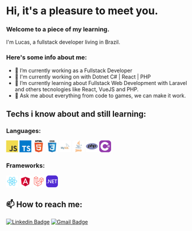<!--
**Lucas-GES/Lucas-GES** is a ✨ _special_ ✨ repository because its `README.md` (this file) appears on your GitHub profile.

Here are some ideas to get you started: -->
# Hi, it's a pleasure to meet you.

### Welcome to a piece of my learning.
I'm Lucas, a fullstack developer living in Brazil.

### Here's some info about me:
- 🔭 I’m currently working as a Fullstack Developer
- 📌 I'm currently working on with Dotnet C# | React | PHP
- 🌱 I’m currently learning about Fullstack Web Development with Laravel and others tecnologies like React, VueJS and PHP.
- 💬 Ask me about everything from code to games, we can make it work.

## Techs i know about and still learning:

### Languages:
<code><img height="32" src="https://raw.githubusercontent.com/github/explore/80688e429a7d4ef2fca1e82350fe8e3517d3494d/topics/javascript/javascript.png" alt="Javascript"/></code>
<code><img height="32" src="https://raw.githubusercontent.com/github/explore/80688e429a7d4ef2fca1e82350fe8e3517d3494d/topics/typescript/typescript.png" alt="Typescript"/></code>
<code><img height="32" src="https://raw.githubusercontent.com/github/explore/80688e429a7d4ef2fca1e82350fe8e3517d3494d/topics/html/html.png" alt="HTML5"/></code>
<code><img height="32" src="https://raw.githubusercontent.com/github/explore/80688e429a7d4ef2fca1e82350fe8e3517d3494d/topics/css/css.png" alt="CSS"/></code>
<code><img height="32" src="https://raw.githubusercontent.com/github/explore/80688e429a7d4ef2fca1e82350fe8e3517d3494d/topics/mysql/mysql.png" alt="MySQL"/></code>
<code><img height="32" src="https://raw.githubusercontent.com/github/explore/80688e429a7d4ef2fca1e82350fe8e3517d3494d/topics/java/java.png" alt="Java"/></code>
<code><img height="32" src="https://raw.githubusercontent.com/github/explore/80688e429a7d4ef2fca1e82350fe8e3517d3494d/topics/php/php.png" alt="PHP"/></code>
<code><img height="32" src="./icons/CS.svg" alt="C#"/></code>


### Frameworks:
<code><img height="32" src="https://raw.githubusercontent.com/github/explore/80688e429a7d4ef2fca1e82350fe8e3517d3494d/topics/react/react.png" alt="React"/></code>
<code><img height="32" src="https://raw.githubusercontent.com/github/explore/80688e429a7d4ef2fca1e82350fe8e3517d3494d/topics/angular/angular.png" alt="Angular"/></code>
<code><img height="32" src="https://raw.githubusercontent.com/github/explore/80688e429a7d4ef2fca1e82350fe8e3517d3494d/topics/laravel/laravel.png" alt="Laravel"></code>
<code><img height="32" src="./icons/DotNet.svg" alt="DotNet"/></code>

## 📫 How to reach me:

[![Linkedin Badge](https://img.shields.io/badge/-LinkedIn-blue?style=flat-square&logo=Linkedin&logoColor=white)](linkedin.com/in/lucas-gabriel-do-espirito-santo-972517201/)
[![Gmail Badge](https://img.shields.io/badge/-Gmail-c14438?style=flat-square&logo=Gmail&logoColor=white)](mailto:lucas.espiritosanto@edu.unifil.br)
